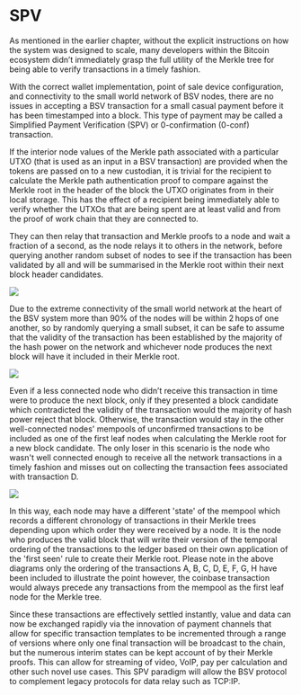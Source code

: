 # SPV

As mentioned in the earlier chapter, without the explicit instructions on how the system was designed to scale, many developers within the Bitcoin ecosystem didn’t immediately grasp the full utility of the Merkle tree for being able to verify transactions in a timely fashion.

With the correct wallet implementation, point of sale device configuration, and connectivity to the small world network of BSV nodes, there are no issues in accepting a BSV transaction for a small casual payment before it has been timestamped into a block. This type of payment may be called a Simplified Payment Verification (SPV) or 0-confirmation (0-conf) transaction.

If the interior node values of the Merkle path associated with a particular UTXO (that is used as an input in a BSV transaction) are provided when the tokens are passed on to a new custodian, it is trivial for the recipient to calculate the Merkle path authentication proof to compare against the Merkle root in the header of the block the UTXO originates from in their local storage. This has the effect of a recipient being immediately able to verify whether the UTXOs that are being spent are at least valid and from the proof of work chain that they are connected to.

They can then relay that transaction and Merkle proofs to a node and wait a fraction of a second, as the node relays it to others in the network, before querying another random subset of nodes to see if the transaction has been validated by all and will be summarised in the Merkle root within their next block header candidates.

![](https://bitcoinsv.academy/storage/photos/8383/BSVA-MerkleTrees_Ch6Less1_VA1.jpg)

Due to the extreme connectivity of the small world network at the heart of the BSV system more than 90% of the nodes will be within 2 hops of one another, so by randomly querying a small subset, it can be safe to assume that the validity of the transaction has been established by the majority of the hash power on the network and whichever node produces the next block will have it included in their Merkle root.

![](https://bitcoinsv.academy/storage/photos/8383/BSVA-MerkleTrees_Ch6Less1_VA2.jpg)

Even if a less connected node who didn’t receive this transaction in time were to produce the next block, only if they presented a block candidate which contradicted the validity of the transaction would the majority of hash power reject that block. Otherwise, the transaction would stay in the other well-connected nodes' mempools of unconfirmed transactions to be included as one of the first leaf nodes when calculating the Merkle root for a new block candidate. The only loser in this scenario is the node who wasn't well connected enough to receive all the network transactions in a timely fashion and misses out on collecting the transaction fees associated with transaction D.

![](https://bitcoinsv.academy/storage/photos/8383/BSVA-MerkleTrees_Ch6Less1_VA3.jpg)

In this way, each node may have a different 'state' of the mempool which records a different chronology of transactions in their Merkle trees depending upon which order they were received by a node. It is the node who produces the valid block that will write their version of the temporal ordering of the transactions to the ledger based on their own application of the 'first seen' rule to create their Merkle root. Please note in the above diagrams only the ordering of the transactions A, B, C, D, E, F, G, H have been included to illustrate the point however, the coinbase transaction would always precede any transactions from the mempool as the first leaf node for the Merkle tree.

Since these transactions are effectively settled instantly, value and data can now be exchanged rapidly via the innovation of payment channels that allow for specific transaction templates to be incremented through a range of versions where only one final transaction will be broadcast to the chain, but the numerous interim states can be kept account of by their Merkle proofs. This can allow for streaming of video, VoIP, pay per calculation and other such novel use cases. This SPV paradigm will allow the BSV protocol to complement legacy protocols for data relay such as TCP:IP.
